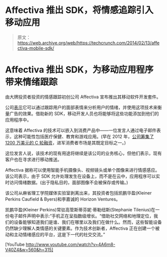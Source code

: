 # Affectiva 推出 SDK，将情感追踪引入移动应用 

> 原文：<https://web.archive.org/web/https://techcrunch.com/2014/02/13/affectiva-mobile-sdk/>

# Affectiva 推出 SDK，为移动应用程序带来情绪跟踪

由大牌投资者投资的情感跟踪初创公司 Affectiva 宣布推出其移动软件开发套件。

公司[表示](https://web.archive.org/web/20221209200059/http://www.affdex.com/technology/how-affdex-works/)它可以通过跟踪用户的面部表情来分析用户的情绪，并使用这项技术来衡量广告的效果。借助新的 SDK，移动开发人员也将能够将这些功能添加到他们的应用程序中。

这意味着 Affectiva 的技术可以嵌入到消费产品中——一位发言人通过电子邮件表示，这种可能性包括医疗保健、教育和游戏应用。(早在 2012 年，[公司筹集了 1200 万美元的 C 轮融资](https://web.archive.org/web/20221209200059/https://beta.techcrunch.com/2012/08/07/the-new-face-of-ad-tech-goes-consumer-emotion-tracker-affectiva-takes-12m-from-kpcb-horizon-ventures-others/)，进军消费者市场是其既定目标之一。)

这位发言人说，该技术的现有用途将继续是该公司的业务核心，但他们表示，现有客户也在寻求进行移动推送。

Affectiva 据称可以使用智能手机摄像头、视频镜头或单个图像来进行情感感应。该公司表示，由于 SDK 允许处理发生在设备上，而不是在云中，应用程序可以实时访问情绪数据。(出于隐私目的，面部图像不会被保存或传输。)

该公司从麻省理工学院媒体实验室剥离出来，其投资者包括凯鹏华盈(Kleiner Perkins Caufield & Byers)和李嘉诚的 Horizon Ventures。

凯鹏华盈(Kleiner Perkins)常驻高管斯蒂芬妮·蒂勒纽斯(Stephanie Tilenius)在一份电子邮件声明中表示:“手机正在呈指数级增长。“借助社交网络和地理定位，我们的设备能够知道我们是谁、我们在哪里以及我们在做什么。然而，这些智能设备仍然缺少理解人类情感的关键要素。作为技术创新者，Affectiva 正在创建一个被动和主动情绪感应的平台，这是下一代的社交交流。”

[YouTube http://www.youtube.com/watch?v=4A6m8-V40Z4&w=560&h=315]